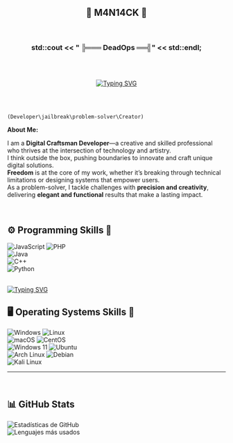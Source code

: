 <div align="center">
 <h2> 👻 M4N14CK 👾 </h2> <br> 
<h3> std::cout << " ╠═══ DeadOps ══╣" << std::endl; </h3> 
</div>

<br> <br>
<div align="center">

  [![Typing SVG](https://readme-typing-svg.demolab.com/?lines=Hack+the+system,+break+the+rules;Code+your+dreams,+rewrite+the+tools;Freedom+is+the+ultimate+exploit;Innovation+is+your+payload;Think+beyond+the+limits;Build+what+others+can't+imagine;You+are+the+Digital+Craftsman&color=FF1493)](https://git.io/typing-svg)
</div> <br> <br>


`(Developer\jailbreak\problem-solver\Creator)`   

**About Me:**

I am a **Digital Craftsman Developer**—a creative and skilled professional who thrives at the intersection of technology and artistry.  
I think outside the box, pushing boundaries to innovate and craft unique digital solutions.  
**Freedom** is at the core of my work, whether it’s breaking through technical limitations or designing systems that empower users.  
As a problem-solver, I tackle challenges with **precision and creativity**, delivering **elegant and functional** results that make a lasting impact.  

<br>
<h2> ⚙️ Programming Skills 📎</h2>

<div>
  <img src="https://img.shields.io/badge/JavaScript-F7DF1E?style=for-the-badge&logo=javascript&logoColor=black" alt="JavaScript"> <img src="https://img.shields.io/badge/PHP-777BB4?style=for-the-badge&logo=php&logoColor=white" alt="PHP"> <br> 
  <img src="https://img.shields.io/badge/Java-ED8B00?style=for-the-badge&logo=openjdk&logoColor=white" alt="Java"> <br>
  <img src="https://img.shields.io/badge/C%2B%2B-00599C?style=for-the-badge&logo=c%2B%2B&logoColor=white" alt="C++"> <br>
  <img src="https://img.shields.io/badge/Python-3776AB?style=for-the-badge&logo=python&logoColor=white" alt="Python"> 
</div> <br>

[![Typing SVG](https://readme-typing-svg.demolab.com/?lines=🟪🟪🟪🟪🟪🟪🟪🟪🟪🟪🟪🟪🟪🟪🟪🟪🟪🟪🟪🟪🟪🟪🟪🟪🟪🟪&color=FF1493)](https://git.io/typing-svg)

<h2> 🖥️ Operating Systems Skills 🐧</h2>

<div>
  <img src="https://img.shields.io/badge/Windows-0078D6?style=for-the-badge&logo=windows&logoColor=white" alt="Windows">   
 <img src="https://img.shields.io/badge/Linux-FCC624?style=for-the-badge&logo=linux&logoColor=black" alt="Linux">  
 <br>
 <img src="https://img.shields.io/badge/macOS-000000?style=for-the-badge&logo=apple&logoColor=white" alt="macOS"> <img src="https://img.shields.io/badge/CentOS-262577?style=for-the-badge&logo=centos&logoColor=white" alt="CentOS">  <br>
  <img src="https://img.shields.io/badge/Windows_11-0078D6?style=for-the-badge&logo=windows11&logoColor=white" alt="Windows 11"> <img src="https://img.shields.io/badge/Ubuntu-E95420?style=for-the-badge&logo=ubuntu&logoColor=white" alt="Ubuntu">  <br> 
 <img src="https://img.shields.io/badge/Arch_Linux-1793D1?style=for-the-badge&logo=arch-linux&logoColor=white" alt="Arch Linux">  <img src="https://img.shields.io/badge/Debian-A81D33?style=for-the-badge&logo=debian&logoColor=white" alt="Debian">  <br>
 <img src="https://img.shields.io/badge/Kali_Linux-557C94?style=for-the-badge&logo=kali-linux&logoColor=white" alt="Kali Linux"> 
  
  
</div>

_____________________________________________________________________________________________________________________________________________________ 

<br>
 <h2> 📊 GitHub Stats </h2>

<div>
  <img src="https://github-readme-stats.vercel.app/api?username=m4n14ck&show_icons=true&theme=radical" alt="Estadísticas de GitHub"> <br>
  <img src="https://github-readme-stats.vercel.app/api/top-langs/?username=m4n14ck&layout=compact&theme=radical" alt="Lenguajes más usados">
</div>


